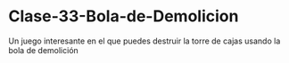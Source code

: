 # Clase-33-Bola-de-Demolicion
Un juego interesante en el que puedes destruir la torre de cajas usando la bola de demolición
